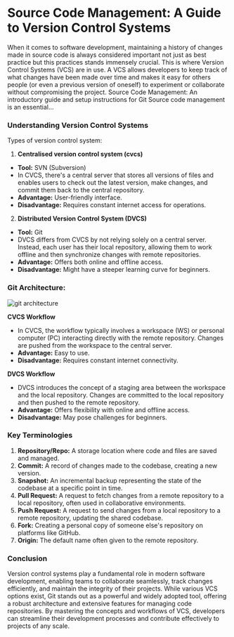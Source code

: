 # Source Code Management: A Guide to Version Control Systems
When it comes to software development, maintaining a history of changes made in source code is always considered important not just as best practice but this practices stands immensely crucial. This is where Version Control Systems (VCS) are in use. A VCS allows developers to keep track of what changes have been made over time and makes it easy for others people (or even a previous version of oneself) to experiment or collaborate without compromising the project. Source Code Management: An introductory guide and setup instructions for Git Source code management is an essential...

### Understanding Version Control Systems
Types of version control system:
1. **Centralised version control system (cvcs)**
* **Tool:** SVN (Subversion)
* In CVCS, there's a central server that stores all versions of files and enables users to check out the latest version, make changes, and commit them back to the central repository.
* **Advantage:** User-friendly interface.
* **Disadvantage:** Requires constant internet access for operations.

2. **Distributed Version Control System (DVCS)**
* **Tool:** Git
* DVCS differs from CVCS by not relying solely on a central server. Instead, each user has their local repository, allowing them to work offline and then synchronize changes with remote repositories.
* **Advantage:** Offers both online and offline access.
* **Disadvantage:** Might have a steeper learning curve for beginners.

### Git Architecture:
![git architecture](https://phoenixnap.com/kb/wp-content/uploads/2021/09/git-workflow.png)

**CVCS Workflow**
* In CVCS, the workflow typically involves a workspace (WS) or personal computer (PC) interacting directly with the remote repository. Changes are pushed from the workspace to the central server.
* **Advantage:** Easy to use.
* **Disadvantage:** Requires constant internet connectivity.

**DVCS Workflow**
* DVCS introduces the concept of a staging area between the workspace and the local repository. Changes are committed to the local repository and then pushed to the remote repository.
* **Advantage:** Offers flexibility with online and offline access.
* **Disadvantage:** May pose challenges for beginners.

### Key Terminologies
1. **Repository/Repo:** A storage location where code and files are saved and managed.
2. **Commit:** A record of changes made to the codebase, creating a new version.
3. **Snapshot:** An incremental backup representing the state of the codebase at a specific point in time.
4. **Pull Request:** A request to fetch changes from a remote repository to a local repository, often used in collaborative environments.
5. **Push Request:** A request to send changes from a local repository to a remote repository, updating the shared codebase.
6. **Fork:** Creating a personal copy of someone else's repository on platforms like GitHub.
7. **Origin:** The default name often given to the remote repository.

### Conclusion
Version control systems play a fundamental role in modern software development, enabling teams to collaborate seamlessly, track changes efficiently, and maintain the integrity of their projects. While various VCS options exist, Git stands out as a powerful and widely adopted tool, offering a robust architecture and extensive features for managing code repositories. By mastering the concepts and workflows of VCS, developers can streamline their development processes and contribute effectively to projects of any scale.
